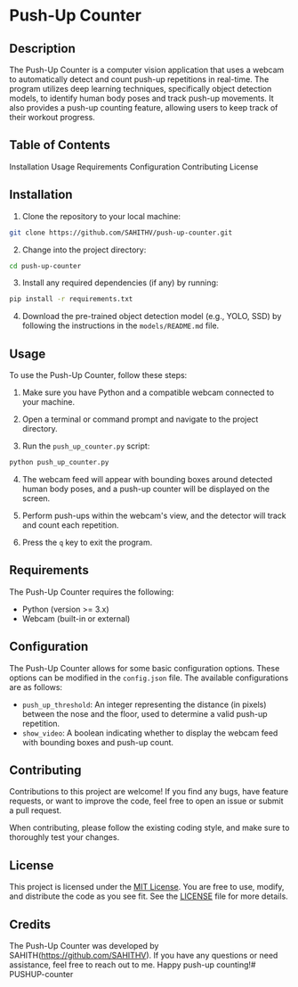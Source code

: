 # Push-Up Counter

## Description

The Push-Up Counter is a computer vision application that uses a webcam to automatically detect and count push-up repetitions in real-time. The program utilizes deep learning techniques, specifically object detection models, to identify human body poses and track push-up movements. It also provides a push-up counting feature, allowing users to keep track of their workout progress.

## Table of Contents

Installation
Usage
Requirements
Configuration
Contributing
License

## Installation

1. Clone the repository to your local machine:

```bash
git clone https://github.com/SAHITHV/push-up-counter.git
```

2. Change into the project directory:

```bash
cd push-up-counter
```

3. Install any required dependencies (if any) by running:

```bash
pip install -r requirements.txt
```

4. Download the pre-trained object detection model (e.g., YOLO, SSD) by following the instructions in the `models/README.md` file.

## Usage

To use the Push-Up Counter, follow these steps:

1. Make sure you have Python and a compatible webcam connected to your machine.

2. Open a terminal or command prompt and navigate to the project directory.

3. Run the `push_up_counter.py` script:

```bash
python push_up_counter.py
```

4. The webcam feed will appear with bounding boxes around detected human body poses, and a push-up counter will be displayed on the screen.

5. Perform push-ups within the webcam's view, and the detector will track and count each repetition.

6. Press the `q` key to exit the program.

## Requirements

The Push-Up Counter requires the following:

- Python (version >= 3.x)
- Webcam (built-in or external)

## Configuration

The Push-Up Counter allows for some basic configuration options. These options can be modified in the `config.json` file. The available configurations are as follows:

- `push_up_threshold`: An integer representing the distance (in pixels) between the nose and the floor, used to determine a valid push-up repetition.
- `show_video`: A boolean indicating whether to display the webcam feed with bounding boxes and push-up count.

## Contributing

Contributions to this project are welcome! If you find any bugs, have feature requests, or want to improve the code, feel free to open an issue or submit a pull request.

When contributing, please follow the existing coding style, and make sure to thoroughly test your changes.

## License

This project is licensed under the [MIT License](LICENSE). You are free to use, modify, and distribute the code as you see fit. See the [LICENSE](LICENSE) file for more details.

## Credits

The Push-Up Counter was developed by SAHITH(https://github.com/SAHITHV). If you have any questions or need assistance, feel free to reach out to me. Happy push-up counting!# PUSHUP-counter
